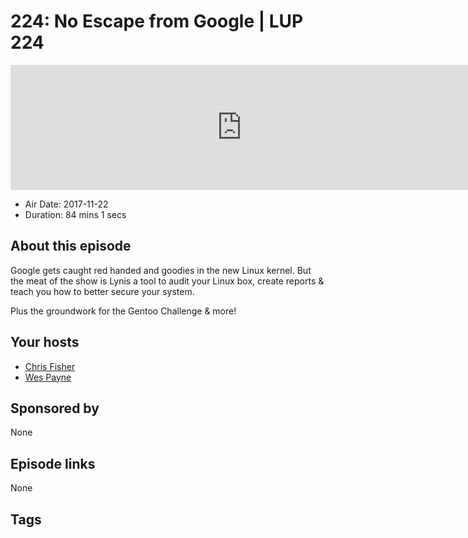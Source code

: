 # 224: No Escape from Google | LUP 224

<iframe src="https://player.fireside.fm/v2/RUkczH-V+Q9Ozz4a1?theme=dark" width="740" height="200" frameborder="0" scrolling="no"></iframe>

* Air Date: 2017-11-22
* Duration: 84 mins 1 secs

## About this episode

Google gets caught red handed and goodies in the new Linux kernel. But the meat of the show is Lynis a tool to audit your Linux box, create reports & teach you how to better secure your system. 

Plus the groundwork for the Gentoo Challenge & more!

## Your hosts
* [Chris Fisher](https://linuxunplugged.com/hosts/chrislas)
* [Wes Payne](https://linuxunplugged.com/hosts/wes)

## Sponsored by

None



## Episode links

None



## Tags

